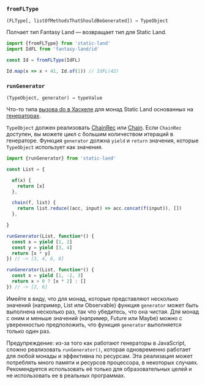 ### `fromFLType`

`(FLType[, listOfMethodsThatShouldBeGenerated]) → TypeObject`

Полчает тип Fantasy Land — возвращает тип для Static Land.

```js
import {fromFLType} from 'static-land'
import IdFL from 'fantasy-land/id'

const Id = fromFLType(IdFL)

Id.map(x => x + 41, Id.of(1)) // IdFL(42)
```


### `runGenerator`

`(TypeObject, generator) → typeValue`

Что-то типа [вызова do в Хаскеле](https://en.wikibooks.org/wiki/Haskell/do_notation) для монад Static Land основанных на [генераторах](https://developer.mozilla.org/ru/docs/Web/JavaScript/Guide/Iterators_and_Generators).

`TypeObject` должен реализовать [ChainRec](./spec.md#chainrec) или [Chain](./spec.md#chain). Если `ChainRec` доступен, вы можете цикл с большим количеством итераций в генераторе. Функция `generator` должна `yield` и `return` значения, которые `TypeObject` использует как значения.

```js
import {runGenerator} from 'static-land'

const List = {

  of(x) {
    return [x]
  },

  chain(f, list) {
    return list.reduce((acc, input) => acc.concat(f(input)), [])
  },

}

runGenerator(List, function*() {
  const x = yield [1, 2]
  const y = yield [3, 4]
  return [x * y]
}) // -> [3, 4, 6, 8]

runGenerator(List, function*() {
  const x = yield [1, -2, 3]
  return x > 0 ? [x * 2] : []
}) // -> [2, 6]
```

Имейте в виду, что для монад, которые представляют несколько значений (например, List или Observable) функция `generator` может быть выполнена несколько раз, так что убедитесь, что она чистая. Для монад с оним и меньше значений (например, Future или Maybe) можно с уверенностью предположить, что функция `generator` выполняется только один раз.

Предупреждение: из-за того как работают генераторы в JavaScript, сложно реализовать `runGenerator()`, которая одновременно работает для любой монады и эффективна по ресурсам. Эта реализация может потреблять много памяти и ресурсов процессора, в некоторых случаях. Рекомендуется использовать её только для образовательных целей и не использовать ее в реальных программах. 
